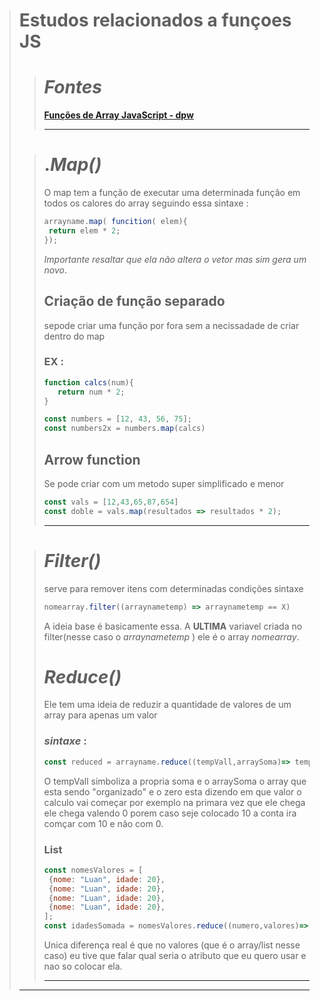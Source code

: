 ># Estudos relacionados a funçoes JS <br>
>># _Fontes_
>><strong> [Funções de Array JavaScript - dpw](https://www.youtube.com/watch?v=o8fdyYZDKA0&list=PLYgzkrmJnLwo-pTURSTti_ljhjWB9BF7-&ab_channel=dpw) </strong>
>>
>>---
>
>># ._Map()_
>>O map tem a função de executar uma determinada função em todos os calores do array seguindo essa sintaxe : 
>>~~~JavaScript
>>arrayname.map( funcition( elem){
>>  return elem * 2;
>>});
>>~~~
>>_Importante resaltar que ela não altera o vetor mas sim gera um novo_. 
>>## Criação de função separado
>>sepode criar uma função por fora sem a necissadade de criar dentro do map <br>
>>### EX :
>>~~~JavaScript
>>function calcs(num){
>>    return num * 2;
>>}
>>
>>const numbers = [12, 43, 56, 75];
>>const numbers2x = numbers.map(calcs)
>>~~~
>>## Arrow function
>>Se pode criar com um metodo super simplificado e menor 
>>~~~JavaScript
>>const vals = [12,43,65,87,654]
>>const doble = vals.map(resultados => resultados * 2);
>>~~~
>>
>>---
>
>># _Filter()_
>> serve para remover itens com determinadas condições sintaxe
>> ~~~JavaScript
>> nomearray.filter((arraynametemp) => arraynametemp == X)
>> ~~~
>>A ideia base é basicamente essa. A **ULTIMA** variavel criada no filter(nesse caso o _arraynametemp_ ) ele é o array _nomearray_.
>>
>># _Reduce()_
>>Ele tem uma ideia de reduzir a quantidade de valores de um array para apenas um valor
>>### _sintaxe_ :
>>~~~JavaScript
>>const reduced = arrayname.reduce((tempVall,arraySoma)=> tempVall + arraySoma,0) 
>>~~~
>>O tempVall simboliza a propria soma e o arraySoma o array que esta sendo "organizado" e o zero esta dizendo em que valor o calculo vai começar por exemplo na primara vez que ele chega ele chega valendo 0 porem caso seje colocado 10 a conta ira comçar com 10 e não com 0.
>>### List
>>~~~JavaScript
>>const nomesValores = [
>>  {nome: "Luan", idade: 20},
>>  {nome: "Luan", idade: 20},
>>  {nome: "Luan", idade: 20},
>>  {nome: "Luan", idade: 20},
>>];
>>const idadesSomada = nomesValores.reduce((numero,valores)=> numero + valores.idade, 0);
>>~~~
>>Unica diferença real é que no valores (que é o array/list nesse caso) eu tive que falar qual seria o atributo que eu quero usar e nao so colocar ela.
>>
>>---
>---